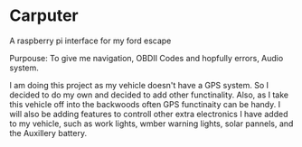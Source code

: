 # Carputer
A raspberry pi interface for my ford escape

Purpouse:
To give me navigation, OBDII Codes and hopfully errors, Audio system.

I am doing this project as my vehicle doesn't have a GPS system. So I decided to do my own and decided to add other functinality. Also, as I take this vehicle off into the backwoods often GPS functinaity can be handy. I will also be adding features to controll other extra electronics I have added to my vehicle, such as work lights, wmber warning lights, solar pannels, and the Auxillery battery. 
